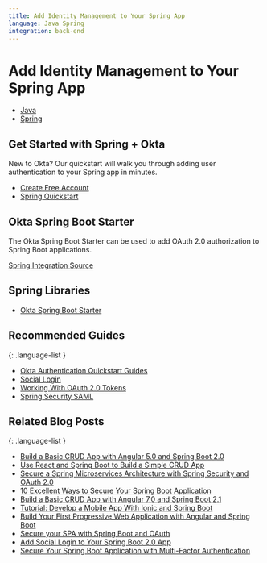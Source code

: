 ```yaml
---
title: Add Identity Management to Your Spring App
language: Java Spring
integration: back-end
---
```


# <i class='icon-48 docsPage code-spring'></i> Add Identity Management to Your Spring App

<ul class='language-tabs'>
	<li>
		<a href='/code/java/'>
			<i class='icon code-java-32'></i><span>Java</span>
		</a>
	</li>
	<li class="active">
		<a href='/code/java/spring/'>
			<i class='icon code-spring-32'></i><span>Spring</span>
		</a>
	</li>
</ul>

## Get Started with Spring + Okta

New to Okta? Our quickstart will walk you through adding user authentication to your Spring app in minutes.

<ul class='language-ctas'>
	<li>
		<a href='https://developer.okta.com/signup/' class='Button--red' data-proofer-ignore>
			<span>Create Free Account</span>
		</a>
	</li>
	<li>
		<a href='/quickstart/#/okta-sign-in-page/java/spring' class='Button--blue' data-proofer-ignore>
			<span>Spring Quickstart</span>
		</a>
	</li>
</ul>

## Okta Spring Boot Starter

The Okta Spring Boot Starter can be used to add OAuth 2.0 authorization to Spring Boot applications.

<a href='https://github.com/okta/okta-spring-boot'>
	<span class='fa fa-github'></span> <span>Spring Integration Source</span>
</a>

## Spring Libraries

<ul class="language-libraries">
	<li>
		<i class='fa fa-github'></i>
		<a href="https://github.com/okta/okta-spring-boot">
			<span>Okta Spring Boot Starter</span>
		</a>
	</li>
</ul>

## Recommended Guides

{: .language-list }
- [Okta Authentication Quickstart Guides](/quickstart/#/okta-sign-in-page/java/spring)
- [Social Login](/authentication-guide/social-login/)
- [Working With OAuth 2.0 Tokens](/authentication-guide/tokens/)
- [Spring Security SAML](/code/java/spring_security_saml)

## Related Blog Posts

{: .language-list }
- [Build a Basic CRUD App with Angular 5.0 and Spring Boot 2.0](/blog/2017/12/04/basic-crud-angular-and-spring-boot)
- [Use React and Spring Boot to Build a Simple CRUD App](/blog/2018/07/19/simple-crud-react-and-spring-boot)
- [Secure a Spring Microservices Architecture with Spring Security and OAuth 2.0](/blog/2018/02/13/secure-spring-microservices-with-oauth)
- [10 Excellent Ways to Secure Your Spring Boot Application](/blog/2018/07/30/10-ways-to-secure-spring-boot)
- [Build a Basic CRUD App with Angular 7.0 and Spring Boot 2.1](/blog/2018/08/22/basic-crud-angular-7-and-spring-boot-2)
- [Tutorial: Develop a Mobile App With Ionic and Spring Boot](/blog/2017/05/17/develop-a-mobile-app-with-ionic-and-spring-boot)
- [Build Your First Progressive Web Application with Angular and Spring Boot](/blog/2017/05/09/progressive-web-applications-with-angular-and-spring-boot)
- [Secure your SPA with Spring Boot and OAuth](/blog/2017/10/27/secure-spa-spring-boot-oauth)
- [Add Social Login to Your Spring Boot 2.0 App](/blog/2018/07/24/social-spring-boot)
- [Secure Your Spring Boot Application with Multi-Factor Authentication](/blog/2018/06/12/mfa-in-spring-boot)

